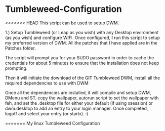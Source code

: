 # Tumbleweed-Configuration
<<<<<<< HEAD
This script can be used to setup DWM. 

1.) Setup Tumbleweed (or Leap as you wish) with any Desktop environment (as you wish) and configure WIFI.
Once configured, I run this script to setup my preferred version of DWM. 
All the patches that I have applied are in the Patches folder.

The script will prompt you for your SUDO password in order to cache the credentials for about 5 minutes to ensure that the installation does not keep prompting.

Then it will initiate the download of the GIT Tumbleweed DWM, install all the required dependencies to use with DWM

Once all the dependencies are installed, it will compile and setup DWM, DMenu and ST, copy the wallpaper, autorun script to set the wallpaper with feh, and set the .desktop file for either your default (if using xsession) or dwm.desktop to add an entry to your login manager. Once completed, logoff and select your entry (or startx). :)

 
=======
My linux Tumbleweed Configuration
